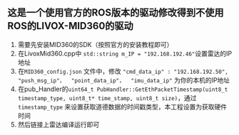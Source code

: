 ## 这是一个使用官方的ROS版本的驱动修改得到不使用ROS的LIVOX-MID360的驱动

1. 需要先安装MID360的SDK（按照官方的安装教程即可）
2. 在LivoxMid360.cpp中  `std::string m_IP = "192.168.192.46"`设置雷达的IP地址
3. 在`MID360_config.json` 文件中，修改      `"cmd_data_ip" : "192.168.192.50", "push_msg_ip"，  "point_data_ip"，  "imu_data_ip"` 为你的本机的IP地址
4. 在pub_Handler的`uint64_t PubHandler::GetEthPacketTimestamp(uint8_t timestamp_type, uint8_t* time_stamp, uint8_t size)`，通过`timestamp_type` 来设置获取道德数据的时间戳类型，本工程设置为获取硬件时间
5. 然后链接上雷达编译运行即可



